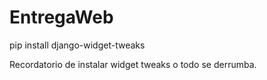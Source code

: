 # EntregaWeb

pip install django-widget-tweaks

Recordatorio de instalar widget tweaks o todo se derrumba.
